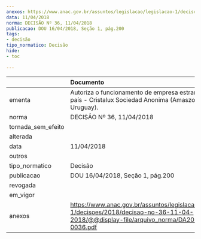 ```yaml
---
anexos: https://www.anac.gov.br/assuntos/legislacao/legislacao-1/decisoes/2018/decisao-no-36-11-04-2018/@@display-file/arquivo_norma/DA2018-0036.pdf
data: 11/04/2018
norma: DECISÃO Nº 36, 11/04/2018
publicacao: DOU 16/04/2018, Seção 1, pág.200
tags:
- decisão
tipo_normatico: Decisão
hide: 
- toc 
 
---
```


|                    | Documento                                                                                                                                    |
|:-------------------|:---------------------------------------------------------------------------------------------------------------------------------------------|
| ementa             | Autoriza o funcionamento de empresa estrangeira no país - Cristalux Sociedad Anonima (Amaszonas Uruguay).                                    |
| norma              | DECISÃO Nº 36, 11/04/2018                                                                                                                    |
| tornada_sem_efeito |                                                                                                                                              |
| alterada           |                                                                                                                                              |
| data               | 11/04/2018                                                                                                                                   |
| outros             |                                                                                                                                              |
| tipo_normatico     | Decisão                                                                                                                                      |
| publicacao         | DOU 16/04/2018, Seção 1, pág.200                                                                                                             |
| revogada           |                                                                                                                                              |
| em_vigor           |                                                                                                                                              |
| anexos             | https://www.anac.gov.br/assuntos/legislacao/legislacao-1/decisoes/2018/decisao-no-36-11-04-2018/@@display-file/arquivo_norma/DA2018-0036.pdf |